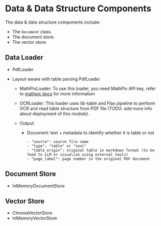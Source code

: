 # Data & Data Structure Components

The data & data structure components include:

- The `Document` class.
- The document store.
- The vector store.

## Data Loader

- PdfLoader
- Layout-aware with table parsing PdfLoader

  - MathPixLoader: To use this loader, you need MathPix API key, refer to [mathpix docs](https://docs.mathpix.com/#introduction) for more information
  - OCRLoader: This loader uses lib-table and Flax pipeline to perform OCR and read table structure from PDF file (TODO: add more info about deployment of this module).
  - Output:

    - Document: text + metadata to identify whether it is table or not

      ```
      - "source": source file name
      - "type": "table" or "text"
      - "table_origin": original table in markdown format (to be feed to LLM or visualize using external tools)
      - "page_label": page number in the original PDF document
      ```

## Document Store

- InMemoryDocumentStore

## Vector Store

- ChromaVectorStore
- InMemoryVectorStore
